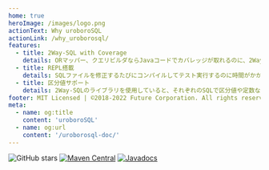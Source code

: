 ```yaml
---
home: true
heroImage: /images/logo.png
actionText: Why uroboroSQL
actionLink: /why_uroborosql/
features:
  - title: 2Way-SQL with Coverage
    details: ORマッパー、クエリビルダならJavaコードでカバレッジが取れるのに、2Way-SQLで分岐を使った場合にはカバレッジが取れず本番環境で意図しないSQLが・・・。uroboroSQLではテスト実行時にカバレッジ取得用のログを出力・解析することにより、カバレッジレポートを出力することが可能です。
  - title: REPL搭載
    details: SQLファイルを修正するたびにコンパイルしてテスト実行するのに時間がかかる・・・。他のORマッパーやSQLフレームワークでイライラしていた経験はありませんか？uroboroSQLではREPLを搭載。SQLを修正してすぐにIDE等のコンソールからコマンドでコンパイルなしで実行、即デバッグができます。
  - title: 区分値サポート
    details: 2Way-SQLのライブラリを使用していると、それぞれのSQLで区分値や定数などをいちいちパラメータに指定するのがわずらわしいと思ったことはありませんか？エンタープライズで使われてOSS化したuroboroSQLでは、SQLファイルの中で定数クラスや列挙体を指定することにより、呼び出し時の実装をシンプルにします。
footer: MIT Licensed | ©2018-2022 Future Corporation. All rights reserved.
meta:
  - name: og:title
    content: 'uroboroSQL'
  - name: og:url
    content: '/uroborosql-doc/'
---
```


![GitHub stars](https://img.shields.io/github/stars/future-architect/uroborosql.svg?style=social&label=Stars)
[![Maven Central](https://maven-badges.herokuapp.com/maven-central/jp.co.future/uroborosql/badge.svg?style=plastic)](https://maven-badges.herokuapp.com/maven-central/jp.co.future/uroborosql)
[![Javadocs](https://www.javadoc.io/badge/jp.co.future/uroborosql.svg)](https://www.javadoc.io/doc/jp.co.future/uroborosql)

